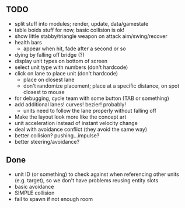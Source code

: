 ## TODO
- split stuff into modules; render, update, data/gamestate
- table boids stuff for now, basic collision is ok!
- show little stabby/triangle weapon on attack aim/swing/recover
- health bars
    - appear when hit, fade after a second or so
- dying by falling off bridge (?)
- display unit types on bottom of screen
- select unit type with numbers (don't hardcode)
- click on lane to place unit (don't hardcode)
    - place on closest lane
    - don't randomize placement; place at a specific distance, on spot closest to mouse
- for debugging, cycle team with some button (TAB or something)
- add additional lanes! curves! bezier! probably!
    - units need to follow the lane properly without falling off
- Make the layout look more like the concept art
- unit acceleration instead of instant velocity change
- deal with avoidance conflict (they avoid the same way)
- better collision? pushing...impulse?
- better steering/avoidance?

## Done
- unit ID (or something) to check against when referencing other units (e.g. target), so we don't have problems reusing entity slots
- basic avoidance
- SIMPLE collision
- fail to spawn if not enough room
